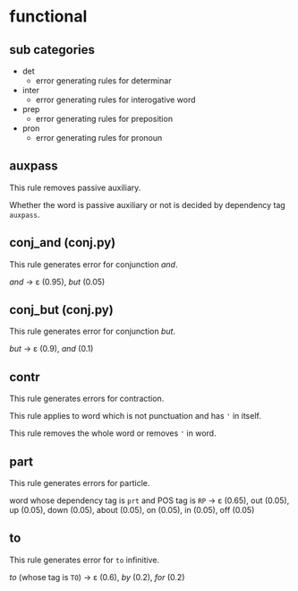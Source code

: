 # functional

## sub categories

- det
	- error generating rules for determinar
- inter
	- error generating rules for interogative word
- prep
	- error generating rules for preposition
- pron
	- error generating rules for pronoun

## auxpass

This rule removes passive auxiliary.

Whether the word is passive auxiliary or not is decided by dependency tag `auxpass`.

## conj_and (conj.py)

This rule generates error for conjunction *and*.

*and* → ε (0.95), *but* (0.05)

## conj_but (conj.py)

This rule generates error for conjunction *but*.

*but* → ε (0.9), *and* (0.1)

## contr

This rule generates errors for contraction.

This rule applies to word which is not punctuation and has `'` in itself.

This rule removes the whole word or removes `'` in word.

## part

This rule generates errors for particle.

word whose dependency tag is `prt` and POS tag is `RP` → ε (0.65), out (0.05), up (0.05), down (0.05), about (0.05), on (0.05), in (0.05), off (0.05)

## to

This rule generates error for `to` infinitive.

*to* (whose tag is `TO`) → ε (0.6), *by* (0.2), *for* (0.2)

